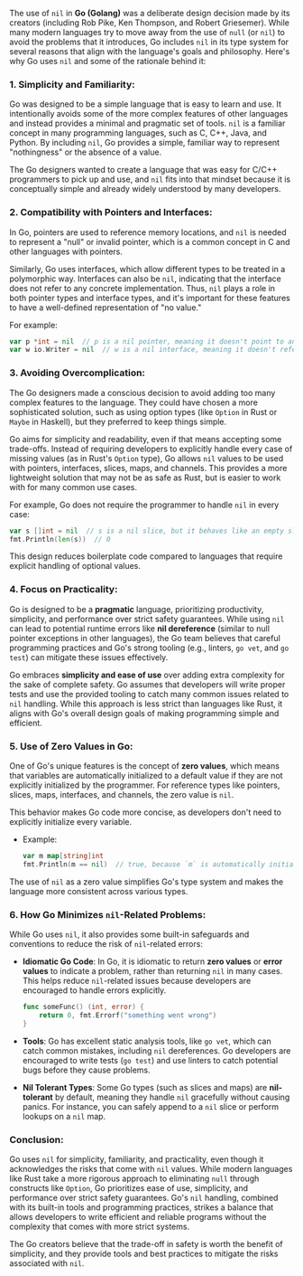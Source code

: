 The use of `nil` in **Go (Golang)** was a deliberate design decision made by its creators (including Rob Pike, Ken Thompson, and Robert Griesemer). While many modern languages try to move away from the use of `null` (or `nil`) to avoid the problems that it introduces, Go includes `nil` in its type system for several reasons that align with the language's goals and philosophy. Here's why Go uses `nil` and some of the rationale behind it:

### 1. **Simplicity and Familiarity:**
   Go was designed to be a simple language that is easy to learn and use. It intentionally avoids some of the more complex features of other languages and instead provides a minimal and pragmatic set of tools. `nil` is a familiar concept in many programming languages, such as C, C++, Java, and Python. By including `nil`, Go provides a simple, familiar way to represent "nothingness" or the absence of a value.

   The Go designers wanted to create a language that was easy for C/C++ programmers to pick up and use, and `nil` fits into that mindset because it is conceptually simple and already widely understood by many developers.

### 2. **Compatibility with Pointers and Interfaces:**
   In Go, pointers are used to reference memory locations, and `nil` is needed to represent a "null" or invalid pointer, which is a common concept in C and other languages with pointers.

   Similarly, Go uses interfaces, which allow different types to be treated in a polymorphic way. Interfaces can also be `nil`, indicating that the interface does not refer to any concrete implementation. Thus, `nil` plays a role in both pointer types and interface types, and it's important for these features to have a well-defined representation of "no value."

   For example:
   ```go
   var p *int = nil  // p is a nil pointer, meaning it doesn't point to any valid memory location
   var w io.Writer = nil  // w is a nil interface, meaning it doesn't refer to any concrete value
   ```

### 3. **Avoiding Overcomplication:**
   The Go designers made a conscious decision to avoid adding too many complex features to the language. They could have chosen a more sophisticated solution, such as using option types (like `Option` in Rust or `Maybe` in Haskell), but they preferred to keep things simple.

   Go aims for simplicity and readability, even if that means accepting some trade-offs. Instead of requiring developers to explicitly handle every case of missing values (as in Rust's `Option` type), Go allows `nil` values to be used with pointers, interfaces, slices, maps, and channels. This provides a more lightweight solution that may not be as safe as Rust, but is easier to work with for many common use cases.

   For example, Go does not require the programmer to handle `nil` in every case:
   ```go
   var s []int = nil  // s is a nil slice, but it behaves like an empty slice
   fmt.Println(len(s))  // 0
   ```

   This design reduces boilerplate code compared to languages that require explicit handling of optional values.

### 4. **Focus on Practicality:**
   Go is designed to be a **pragmatic** language, prioritizing productivity, simplicity, and performance over strict safety guarantees. While using `nil` can lead to potential runtime errors like **nil dereference** (similar to null pointer exceptions in other languages), the Go team believes that careful programming practices and Go's strong tooling (e.g., linters, `go vet`, and `go test`) can mitigate these issues effectively.

   Go embraces **simplicity and ease of use** over adding extra complexity for the sake of complete safety. Go assumes that developers will write proper tests and use the provided tooling to catch many common issues related to `nil` handling. While this approach is less strict than languages like Rust, it aligns with Go's overall design goals of making programming simple and efficient.

### 5. **Use of Zero Values in Go:**
   One of Go's unique features is the concept of **zero values**, which means that variables are automatically initialized to a default value if they are not explicitly initialized by the programmer. For reference types like pointers, slices, maps, interfaces, and channels, the zero value is `nil`.

   This behavior makes Go code more concise, as developers don't need to explicitly initialize every variable.

   - Example:
     ```go
     var m map[string]int
     fmt.Println(m == nil)  // true, because `m` is automatically initialized to nil
     ```

   The use of `nil` as a zero value simplifies Go's type system and makes the language more consistent across various types.

### 6. **How Go Minimizes `nil`-Related Problems:**
   While Go uses `nil`, it also provides some built-in safeguards and conventions to reduce the risk of `nil`-related errors:
   
   - **Idiomatic Go Code**: In Go, it is idiomatic to return **zero values** or **error values** to indicate a problem, rather than returning `nil` in many cases. This helps reduce `nil`-related issues because developers are encouraged to handle errors explicitly.
     ```go
     func someFunc() (int, error) {
         return 0, fmt.Errorf("something went wrong")
     }
     ```

   - **Tools**: Go has excellent static analysis tools, like `go vet`, which can catch common mistakes, including `nil` dereferences. Go developers are encouraged to write tests (`go test`) and use linters to catch potential bugs before they cause problems.

   - **Nil Tolerant Types**: Some Go types (such as slices and maps) are **nil-tolerant** by default, meaning they handle `nil` gracefully without causing panics. For instance, you can safely append to a `nil` slice or perform lookups on a `nil` map.

### Conclusion:
Go uses `nil` for simplicity, familiarity, and practicality, even though it acknowledges the risks that come with `nil` values. While modern languages like Rust take a more rigorous approach to eliminating `null` through constructs like `Option`, Go prioritizes ease of use, simplicity, and performance over strict safety guarantees. Go's `nil` handling, combined with its built-in tools and programming practices, strikes a balance that allows developers to write efficient and reliable programs without the complexity that comes with more strict systems.

The Go creators believe that the trade-off in safety is worth the benefit of simplicity, and they provide tools and best practices to mitigate the risks associated with `nil`.